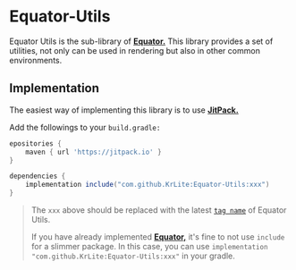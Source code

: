 # Equator-Utils

Equator Utils is the sub-library of **[Equator.](https://github.com/KrLite/Equator)**
This library provides a set of utilities, not only can be used in rendering but also in other common environments.

## Implementation

The easiest way of implementing this library is to use **[JitPack.](https://jitpack.io/#KrLite/Equator-Utils)**

Add the followings to your `build.gradle:`

```groovy
epositories {
	maven { url 'https://jitpack.io' }
}

dependencies {
	implementation include("com.github.KrLite:Equator-Utils:xxx")
}
```

> The `xxx` above should be replaced with the latest [`tag name`](https://github.com/KrLite/Equator-Utils/tags) of Equator Utils.
>
> If you have already implemented **[Equator,](https://github.com/KrLite/Equator)** it's fine to not use `include` for a slimmer package. In this case, you can use `implementation "com.github.KrLite:Equator-Utils:xxx"` in your gradle.
